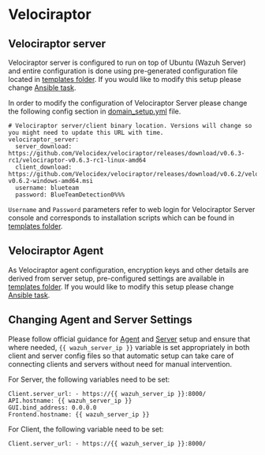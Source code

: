 # Velociraptor

## Velociraptor server

Velociraptor server is configured to run on top of Ubuntu (Wazuh Server) and entire configuration is done using pre-generated configuration file located in [templates folder](../ansible/roles/velociraptorserver/templates). If you would like to modify this setup please change [Ansible task](../ansible/roles/velociraptorserver/tasks/main.yml).

In order to modify the configuration of Velociraptor Server please change the following config section in [domain_setup.yml](../ansible/domain_setup.yml) file.
```
# Velociraptor server/client binary location. Versions will change so you might need to update this URL with time.
velociraptor_server:
  server_download: https://github.com/Velocidex/velociraptor/releases/download/v0.6.3-rc1/velociraptor-v0.6.3-rc1-linux-amd64
  client_download: https://github.com/Velocidex/velociraptor/releases/download/v0.6.2/velociraptor-v0.6.2-windows-amd64.msi
  username: blueteam
  password: BlueTeamDetection0%%%
```

```Username``` and ```Password``` parameters refer to web login for Velociraptor Server console and corresponds to installation scripts which can be found in [templates folder](../ansible/roles/velociraptorserver/templates). 


## Velociraptor Agent

As Velociraptor agent configuration, encryption keys and other details are derived from server setup, pre-configured settings are available in [templates folder](../ansible/roles/velociraptorclient/templates). If you would like to modify this setup please change [Ansible task](../ansible/roles/velociraptorclient/tasks/main.yml).


## Changing Agent and Server Settings

Please follow official guidance for [Agent](https://docs.velociraptor.app/docs/deployment/clients/) and [Server](https://docs.velociraptor.app/docs/deployment/self-signed/) setup and ensure that where needed, ```{{ wazuh_server_ip }}``` variable is set appropriately in both client and server config files so that automatic setup can take care of connecting clients and servers without need for manual intervention.

For Server, the following variables need to be set:
```
Client.server_url: - https://{{ wazuh_server_ip }}:8000/
API.hostname: {{ wazuh_server_ip }}
GUI.bind_address: 0.0.0.0
Frontend.hostname: {{ wazuh_server_ip }}
```

For Client, the following variable need to be set:
```
Client.server_url: - https://{{ wazuh_server_ip }}:8000/
```
